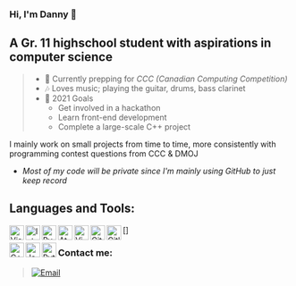 ### Hi, I'm Danny 👋
## A Gr. 11 highschool student with aspirations in computer science
>
>- 🌱 Currently prepping for _CCC (Canadian Computing Competition)_
>- 🎶 Loves music; playing the guitar, drums, bass clarinet
>- 🥅 2021 Goals
>   - Get involved in a hackathon
>   - Learn front-end development
>   - Complete a large-scale C++ project
>

I mainly work on small projects from time to time, more consistently with programming contest questions from CCC & DMOJ
- *Most of my code will be private since I'm mainly using GitHub to just keep record*



## Languages and Tools:
[<img align="left" alt="Visual Studio Code" width="26px" src="https://upload.wikimedia.org/wikipedia/commons/thumb/9/9a/Visual_Studio_Code_1.35_icon.svg/2048px-Visual_Studio_Code_1.35_icon.svg.png" />](https://code.visualstudio.com/)
[<img align="left" alt="Intellij IDEA" width="26px" src="https://upload.wikimedia.org/wikipedia/commons/thumb/9/9c/IntelliJ_IDEA_Icon.svg/1024px-IntelliJ_IDEA_Icon.svg.png" />](https://www.jetbrains.com/idea/)
[<img align="left" alt="PyCharm" width="26px" src="https://upload.wikimedia.org/wikipedia/commons/thumb/1/1d/PyCharm_Icon.svg/1024px-PyCharm_Icon.svg.png" />](https://www.jetbrains.com/pycharm/)
[<img align="left" alt="Atom" width="26px" src="https://seeklogo.com/images/A/atom-logo-19BD90FF87-seeklogo.com.png" />](https://atom.io/)
[<img align="left" alt="Vim" width="26px" src="https://upload.wikimedia.org/wikipedia/commons/thumb/9/9f/Vimlogo.svg/1022px-Vimlogo.svg.png" />]
[<img align="left" alt="Github" width="26px" src="https://cdn-icons-png.flaticon.com/512/25/25231.png" />](https://github.com)
[<img align="left" alt="Gitlab" width="26px" src="https://about.gitlab.com/images/press/logo/png/gitlab-icon-rgb.png" />](https://gitlab.com)


[<img align="left" alt="C++" width="26px" src="https://isocpp.org/assets/images/cpp_logo.png" />](https://isocpp.org/)
[<img align="left" alt="Java" width="26px" src="https://www.stackean.com/wp-content/uploads/2020/12/java.png" />](https://www.oracle.com/ca-en/java/technologies/)
[<img align="left" alt="Python" width="26px" src="https://upload.wikimedia.org/wikipedia/commons/thumb/c/c3/Python-logo-notext.svg/640px-Python-logo-notext.svg.png" />](https://www.python.org/)



### Contact me:
> [![Email](https://ssl.gstatic.com/ui/v1/icons/mail/rfr/logo_gmail_lockup_dark_1x_r2.png 'Gmail')](mailto:hudanny295@gmail.com)

<!--
**Danh295/Danh295** is a ✨ _special_ ✨ repository because its `README.md` (this file) appears on your GitHub profile.

Here are some ideas to get you started:

- 🔭 I’m currently working on ...
- 🌱 I’m currently learning ...
- 👯 I’m looking to collaborate on ...
- 🤔 I’m looking for help with ...
- 💬 Ask me about ...
- 📫 How to reach me: ...
- 😄 Pronouns: ...
- ⚡ Fun fact: ...
-->

